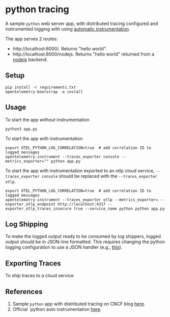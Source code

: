 python tracing
==============

A sample `python` web server app, with distributed tracing configured
and instrumented logging with using [automatic instrumentation](https://opentelemetry.io/docs/instrumentation/python/automatic/).


The app serves 2 routes:
* http://localhost:8000/. Returns "hello world".
* http://localhost:8000/nodejs. Returns "hello world" returned from a [nodejs](https://github.com/uishon/nodejs-tracing) backend.

Setup
-----
```
pip install -r requirements.txt
opentelemetry-bootstrap -a install 
```

Usage
-----

To start the app *without* instrumentation
```
python3 app.py
```

To start the app *with* instrumentation
```
export OTEL_PYTHON_LOG_CORRELATION=true  # add correlation ID to logged messages 
opentelemetry-instrument --traces_exporter console --metrics_exporter="" python app.py
```

To start the app *with* instrumentation exported to an otlp cloud service, `--traces_exporter console` should be replaced with the `--traces_exporter otlp`.
```
export OTEL_PYTHON_LOG_CORRELATION=true  # add correlation ID to logged messages 
opentelemetry-instrument --traces_exporter otlp --metrics_exporter= --exporter_otlp_endpoint http://localhost:4317 --exporter_otlp_traces_insecure true --service_name python python app.py
```


Log Shipping
------------
To make the logged output ready to be consumed by log shippers, logged output should be in
JSON-line formatted. This requires changing the python logging configuration to use a JSON handler
(e.g., [this](https://pypi.org/project/python-json-logger/)).

Exporting Traces
----------------
To ship traces to a cloud service

References
----------
1. Sample `python` app with distributed tracing on CNCF blog [here](https://www.cncf.io/blog/2022/04/22/opentelemetry-and-python-a-complete-instrumentation-guide/).
2. Official `python auto instrumentation [here](https://opentelemetry.io/docs/instrumentation/python/automatic/).
